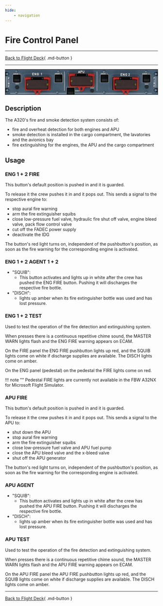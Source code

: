 ```yaml
---
hide:
    - navigation
---
```


# Fire Control Panel

---

[Back to Flight Deck](../index.md){ .md-button }

---

![Fire Control Panel](../../../assets/a32nx-briefing/overhead-panel/Fire-Control-Panel.jpg "Fire Control Panel")

## Description

The A320's fire and smoke detection system consists of:

- fire and overheat detection for both engines and APU
- smoke detection is installed in the cargo compartment, the lavatories and the avionics bay
- fire extinguishing for the engines, the APU and the cargo compartment

## Usage

### ENG 1 + 2 FIRE

This button's default position is pushed in and it is guarded.

To release it the crew pushes it in and it pops out. This sends a signal
to the respective engine to:

- stop aural fire warning
- arm the fire extinguisher squibs
- close low-pressure fuel valve, hydraulic fire shut off valve, engine bleed valve, pack flow control valve
- cut off the FADEC power supply
- deactivate the IDG

The button's red light turns on, independent of the pushbutton's position, as soon as the fire warning for the corresponding engine is activated.

### ENG 1 + 2 AGENT 1 + 2

- "SQUIB":
    - This button activates and lights up in white after the crew has pushed the ENG FIRE button. Pushing it will discharges the respective fire bottle.
- "DISCH":
    - lights up amber when its fire extinguisher bottle was used and has lost pressure.

### ENG 1 + 2 TEST

Used to test the operation of the fire detection and extinguishing system.

When presses there is a continuous repetitive chime sound, the MASTER WARN lights flash and the ENG FIRE warning appears on ECAM.

On the FIRE panel the ENG FIRE pushbutton lights up red, and the SQUIB lights come on white if discharge supplies are available. The DISCH lights come on amber.

On the ENG panel (pedestal) on the pedestal the FIRE lights come on red.

!!! note ""
    Pedestal FIRE lights are currently not available in the FBW A32NX for Microsoft Flight Simulator.

### APU FIRE

This button's default position is pushed in and it is guarded.

To release it the crew pushes it in and it pops out. This sends a signal
to the APU to:

- shut down the APU
- stop aural fire warning
- arm the fire extinguisher squibs
- close low-pressure fuel valve and APU fuel pump
- close the APU bleed valve and the x-bleed valve
- shut off the APU generator

The button's red light turns on, independent of the pushbutton's position, as soon as the fire warning for the corresponding engine is activated.

### APU AGENT

- "SQUIB":
    - This button activates and lights up in white after the crew has pushed the APU FIRE button. Pushing it will discharges the respective fire bottle.
- "DISCH":
    - lights up amber when its fire extinguisher bottle was used and has lost pressure.

### APU TEST

Used to test the operation of the fire detection and extinguishing system.

When presses there is a continuous repetitive chime sound, the MASTER WARN lights flash and the APU FIRE warning appears on ECAM.

On the APU FIRE panel the APU FIRE pushbutton lights up red, and the SQUIB lights come on white if discharge supplies are available. The DISCH lights come on amber.

---

[Back to Flight Deck](../index.md){ .md-button }
